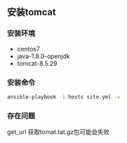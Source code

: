## 安装tomcat
### 安装环境
* centos7
* java-1.8.0-openjdk
* tomcat-8.5.29

### 安装命令
```bash
ansible-playbook -i hosts site.yml -v
```

### 存在问题
get_url 获取tomat.tat.gz包可能会失败


